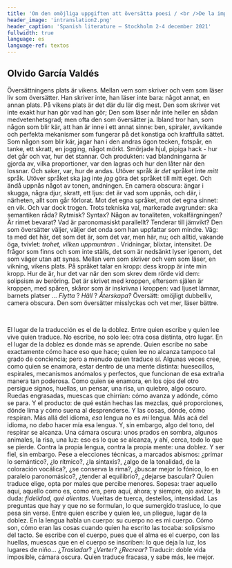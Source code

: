 ```yaml
---
title: 'Om den omöjliga uppgiften att översätta poesi / <br />De la imposible tarea de traducir poesía'
header_image: 'intranslation2.png'
header_caption: 'Spanish literature – Stockholm 2-4 december 2021'
fullwidth: true
language: es
language-ref: textos
---
```



<!--more-->
<!-- <h1>DE LA IMPOSIBLE TAREA DE TRADUCIR POESÍA</h1>   -->
<h2>Olvido García Valdés</h2>  

<div class="dos-idiomas">
    <div class="text swe" lang="se">  
        <p> Översättningens plats är vikens. Mellan vem som skriver och vem som läser liv som översätter. Han skriver inte, han läser inte bara: något annat, en annan plats. På vikens plats är det där du lär dig mest. Den som skriver vet inte exakt hur han gör vad han gör; Den som läser når inte heller en sådan medvetenhetsgrad; men ofta den som översätter ja. Ibland tror han, som någon som blir kär, att han är inne i ett annat sinne: ben, spiraler, avvikande och perfekta mekanismer som fungerar på det konstiga och kraftfulla sättet. Som någon som blir kär, jagar han i den andras ögon tecken, fotspår, en tanke, ett skratt, en jogging, något mörkt. Smörjade hjul, pipiga hack - hur det går och var, hur det stannar. Och produkten: vad blandningarna är gjorda av, vilka proportioner, var den lagras och hur den låter när den lossnar. Och saker, var, hur de andas. Utöver språk är <em> det </em> språket inte <em> mitt </em> språk. Utöver språket ska jag inte <em> jag </em> göra det språket till mitt eget. Och ändå uppnås något av tonen, andningen. En camera obscura: ängar i skugga, några djur, skratt, ett ljus: det är vad som uppnås, och där, i närheten, allt som går förlorat. Mot det egna språket, mot det egna sinnet: en vik. Och var dock trogen. Trots tekniska val, markerade avgrunder: ska semantiken råda? Rytmisk? Syntax? Någon av tonaliteten, vokalfärgningen? Är rimet bevarat? Vad är paronomasiskt parallellt? Tenderar till jämvikt? Den som översätter väljer, väljer det onda som han uppfattar som mindre. Väg: ta med det här, det som det är, som det var, men här, nu; och alltid, vakande öga, tvivlet: <em> trohet, vilken uppmuntran </em>. Vridningar, blixtar, intensitet. De frågor som finns och som inte ställs, det som är nedsänkt lyser igenom, det som väger utan att synas. Mellan vem som skriver och vem som läser, en vikning, vikens plats. På språket talar en kropp: dess kropp är inte min kropp. Hur de är, hur det var när den som skrev dem rörde vid dem: solipsism av beröring. Det är skrivet med kroppen, eftersom själen är kroppen, med spåren, skåror som är inskrivna i kroppen: vad ljuset lämnar, barnets platser ... <em> Flytta </em>? <em> Häll </em>? <em> Återskapa? </em> Översätt: omöjligt dubbelliv, camera obscura. Den som översätter misslyckas och vet mer, läser bättre. </p> 
    </div>
        <div class="rule">&#160;</div>
    <div class="text esp">
        <p>El lugar de la traducción es el de la doblez. Entre quien escribe y quien lee vive quien traduce. No escribe, no solo lee: otra cosa distinta, otro lugar. En el lugar de la doblez es donde más se aprende. Quien escribe no sabe exactamente cómo hace eso que hace; quien lee no alcanza tampoco tal grado de conciencia; pero a menudo quien traduce sí. Algunas veces cree, como quien se enamora, estar dentro de una mente distinta: huesecillos, espirales, mecanismos anómalos y perfectos, que funcionan de esa extraña manera tan poderosa. Como quien se enamora, en los ojos del otro persigue signos, huellas, un pensar, una risa, un quiebro, algo oscuro. Ruedas engrasadas, muescas que chirrían: cómo avanza y adónde, cómo se para. Y el producto: de qué están hechas las mezclas, qué proporciones, dónde lima y cómo suena al desprenderse. Y las cosas, dónde, cómo respiran. Más allá del idioma, <em>esa</em> lengua no es <em>mi</em> lengua. Más acá del idioma, no <em>debo</em> hacer mía esa lengua. Y, sin embargo, algo del tono, del respirar se alcanza. Una cámara oscura: unos prados en sombra, algunos animales, la risa, una luz: eso es lo que se alcanza, y ahí, cerca, todo lo que se pierde. Contra la propia lengua, contra la propia mente: una doblez. Y ser fiel, sin embargo. Pese a elecciones técnicas, a marcados abismos: ¿primar lo semántico?, ¿lo rítmico?, ¿la sintaxis?, ¿algo de la tonalidad, de la coloración vocálica?, ¿se conserva la rima?, ¿buscar mejor lo fónico, lo en paralelo paronomásico?, ¿tender al equilibrio?, ¿dejarse bascular? Quien traduce elige, opta por males que percibe menores. Sopesa: traer aquello aquí, aquello como es, como era, pero aquí, ahora; y siempre, ojo avizor, la duda: <em>fidelidad, qué alientas</em>. Vueltas de tuerca, destellos, intensidad. Las preguntas que hay y que no se formulan, lo que sumergido trasluce, lo que pesa sin verse. Entre quien escribe y quien lee, un pliegue, lugar de la doblez. En la lengua habla un cuerpo: su cuerpo no es mi cuerpo. Cómo son, cómo eran las cosas cuando quien ha escrito las tocaba: solipsismo del tacto. Se escribe con el cuerpo, pues que el alma es el cuerpo, con las huellas, muescas que en el cuerpo se inscriben: lo que deja la luz, los lugares de niño... ¿<em>Trasladar</em>? ¿<em>Verter</em>? ¿<em>Recrear? </em>Traducir: doble vida imposible, cámara oscura. Quien traduce fracasa, y sabe más, lee mejor.</p>
    </div>

</div>


<!-- <div class="row">
    <div class="large-6 columns" lang="se">  
        <p> Översättningens plats är vikens. Mellan vem som skriver och vem som läser liv som översätter. Han skriver inte, han läser inte bara: något annat, en annan plats. På vikens plats är det där du lär dig mest. Den som skriver vet inte exakt hur han gör vad han gör; Den som läser når inte heller en sådan medvetenhetsgrad; men ofta den som översätter ja. Ibland tror han, som någon som blir kär, att han är inne i ett annat sinne: ben, spiraler, avvikande och perfekta mekanismer som fungerar på det konstiga och kraftfulla sättet. Som någon som blir kär, jagar han i den andras ögon tecken, fotspår, en tanke, ett skratt, en jogging, något mörkt. Smörjade hjul, pipiga hack - hur det går och var, hur det stannar. Och produkten: vad blandningarna är gjorda av, vilka proportioner, var den lagras och hur den låter när den lossnar. Och saker, var, hur de andas. Utöver språk är <em> det </em> språket inte <em> mitt </em> språk. Utöver språket ska jag inte <em> jag </em> göra det språket till mitt eget. Och ändå uppnås något av tonen, andningen. En camera obscura: ängar i skugga, några djur, skratt, ett ljus: det är vad som uppnås, och där, i närheten, allt som går förlorat. Mot det egna språket, mot det egna sinnet: en vik. Och var dock trogen. Trots tekniska val, markerade avgrunder: ska semantiken råda? Rytmisk? Syntax? Någon av tonaliteten, vokalfärgningen? Är rimet bevarat? Vad är paronomasiskt parallellt? Tenderar till jämvikt? Den som översätter väljer, väljer det onda som han uppfattar som mindre. Väg: ta med det här, det som det är, som det var, men här, nu; och alltid, vakande öga, tvivlet: <em> trohet, vilken uppmuntran </em>. Vridningar, blixtar, intensitet. De frågor som finns och som inte ställs, det som är nedsänkt lyser igenom, det som väger utan att synas. Mellan vem som skriver och vem som läser, en vikning, vikens plats. På språket talar en kropp: dess kropp är inte min kropp. Hur de är, hur det var när den som skrev dem rörde vid dem: solipsism av beröring. Det är skrivet med kroppen, eftersom själen är kroppen, med spåren, skåror som är inskrivna i kroppen: vad ljuset lämnar, barnets platser ... <em> Flytta </em>? <em> Häll </em>? <em> Återskapa? </em> Översätt: omöjligt dubbelliv, camera obscura. Den som översätter misslyckas och vet mer, läser bättre. </p> 
    </div>
    <div class="large-6 columns">
        <p>El lugar de la traducción es el de la doblez. Entre quien escribe y quien lee vive quien traduce. No escribe, no solo lee: otra cosa distinta, otro lugar. En el lugar de la doblez es donde más se aprende. Quien escribe no sabe exactamente cómo hace eso que hace; quien lee no alcanza tampoco tal grado de conciencia; pero a menudo quien traduce sí. Algunas veces cree, como quien se enamora, estar dentro de una mente distinta: huesecillos, espirales, mecanismos anómalos y perfectos, que funcionan de esa extraña manera tan poderosa. Como quien se enamora, en los ojos del otro persigue signos, huellas, un pensar, una risa, un quiebro, algo oscuro. Ruedas engrasadas, muescas que chirrían: cómo avanza y adónde, cómo se para. Y el producto: de qué están hechas las mezclas, qué proporciones, dónde lima y cómo suena al desprenderse. Y las cosas, dónde, cómo respiran. Más allá del idioma, <em>esa</em> lengua no es <em>mi</em> lengua. Más acá del idioma, no <em>debo</em> hacer mía esa lengua. Y, sin embargo, algo del tono, del respirar se alcanza. Una cámara oscura: unos prados en sombra, algunos animales, la risa, una luz: eso es lo que se alcanza, y ahí, cerca, todo lo que se pierde. Contra la propia lengua, contra la propia mente: una doblez. Y ser fiel, sin embargo. Pese a elecciones técnicas, a marcados abismos: ¿primar lo semántico?, ¿lo rítmico?, ¿la sintaxis?, ¿algo de la tonalidad, de la coloración vocálica?, ¿se conserva la rima?, ¿buscar mejor lo fónico, lo en paralelo paronomásico?, ¿tender al equilibrio?, ¿dejarse bascular? Quien traduce elige, opta por males que percibe menores. Sopesa: traer aquello aquí, aquello como es, como era, pero aquí, ahora; y siempre, ojo avizor, la duda: <em>fidelidad, qué alientas</em>. Vueltas de tuerca, destellos, intensidad. Las preguntas que hay y que no se formulan, lo que sumergido trasluce, lo que pesa sin verse. Entre quien escribe y quien lee, un pliegue, lugar de la doblez. En la lengua habla un cuerpo: su cuerpo no es mi cuerpo. Cómo son, cómo eran las cosas cuando quien ha escrito las tocaba: solipsismo del tacto. Se escribe con el cuerpo, pues que el alma es el cuerpo, con las huellas, muescas que en el cuerpo se inscriben: lo que deja la luz, los lugares de niño... ¿<em>Trasladar</em>? ¿<em>Verter</em>? ¿<em>Recrear? </em>Traducir: doble vida imposible, cámara oscura. Quien traduce fracasa, y sabe más, lee mejor.</p>        
    </div>

</div> -->
